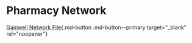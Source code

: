 # Pharmacy Network

[Gainwell Network File](https://mygainwell-my.sharepoint.com/:x:/g/personal/kaelyn_dobbins_gainwelltechnologies_com/EVnCYFIFFddOvZoKbsodMdABGO-tVrn14y009iiCuihHLw?e=v7PcI9){.md-button .md-button--primary target="_blank" rel="noopener"}
